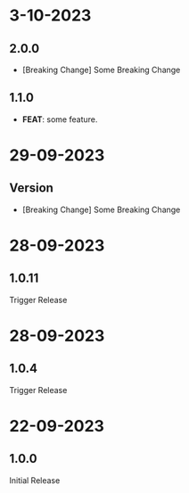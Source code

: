 

# 3-10-2023

## 2.0.0

- [Breaking Change] Some Breaking Change

## 1.1.0

 - **FEAT**: some feature.

# 29-09-2023

## Version

- [Breaking Change] Some Breaking Change 

# 28-09-2023

## 1.0.11

Trigger Release

# 28-09-2023

## 1.0.4

Trigger Release

# 22-09-2023

## 1.0.0

Initial Release